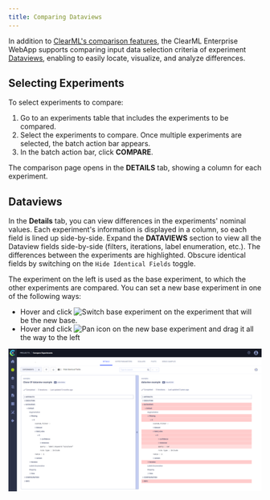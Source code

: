 ```yaml
--- 
title: Comparing Dataviews
---
```


In addition to [ClearML's comparison features](../../webapp/webapp_exp_comparing.md), the ClearML Enterprise WebApp 
supports comparing input data selection criteria of experiment [Dataviews](../dataviews.md), enabling to easily locate, visualize, and analyze differences.

## Selecting Experiments 

To select experiments to compare:
1. Go to an experiments table that includes the experiments to be compared.
1. Select the experiments to compare. Once multiple experiments are selected, the batch action bar appears.
1. In the batch action bar, click **COMPARE**. 

The comparison page opens in the **DETAILS** tab, showing a column for each experiment. 

## Dataviews

In the **Details** tab, you can view differences in the experiments' nominal values. Each experiment's information is 
displayed in a column, so each field is lined up side-by-side. Expand the **DATAVIEWS** 
section to view all the Dataview fields side-by-side (filters, iterations, label enumeration, etc.). The differences between the 
experiments are highlighted. Obscure identical fields by switching on the `Hide Identical Fields` toggle. 

The experiment on the left is used as the base experiment, to which the other experiments are compared. You can set a 
new base experiment 
in one of the following ways:
* Hover and click <img src="/docs/latest/icons/ico-switch-base.svg" alt="Switch base experiment" className="icon size-md space-sm" /> 
on the experiment that will be the new base.
* Hover and click <img src="/docs/latest/icons/ico-pan.svg" alt="Pan icon" className="icon size-md space-sm" /> on the new base experiment and drag it all the way to the left


![Dataview comparison](../../img/hyperdatasets/web-app/compare_dataviews.png)